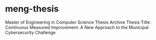 # meng-thesis
Master of Engineering in Computer Science Thesis Archive
Thesis Title: Continuous Measured Improvement: A New Approach to the Municipal Cybersecurity Challenge
